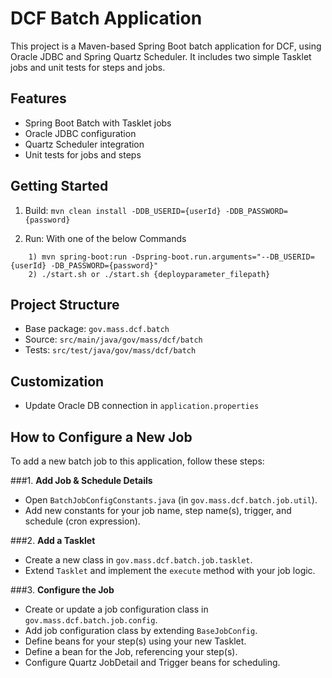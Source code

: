 # DCF Batch Application

This project is a Maven-based Spring Boot batch application for DCF, using Oracle JDBC and Spring Quartz Scheduler. It includes two simple Tasklet jobs and unit tests for steps and jobs.

## Features
- Spring Boot Batch with Tasklet jobs
- Oracle JDBC configuration
- Quartz Scheduler integration
- Unit tests for jobs and steps

## Getting Started
1. Build: `mvn clean install -DDB_USERID={userId} -DDB_PASSWORD={password}`

2. Run: With one of the below Commands

```
	1) mvn spring-boot:run -Dspring-boot.run.arguments="--DB_USERID={userId} -DB_PASSWORD={password}"
	2) ./start.sh or ./start.sh {deployparameter_filepath}
```

## Project Structure
- Base package: `gov.mass.dcf.batch`
- Source: `src/main/java/gov/mass/dcf/batch`
- Tests: `src/test/java/gov/mass/dcf/batch`

## Customization
- Update Oracle DB connection in `application.properties`

## How to Configure a New Job

To add a new batch job to this application, follow these steps:

###1. **Add Job & Schedule Details**
- Open `BatchJobConfigConstants.java` (in `gov.mass.dcf.batch.job.util`).
- Add new constants for your job name, step name(s), trigger, and schedule (cron expression).

###2. **Add a Tasklet**
- Create a new class in `gov.mass.dcf.batch.job.tasklet`.
- Extend `Tasklet` and implement the `execute` method with your job logic.

###3. **Configure the Job**
- Create or update a job configuration class in `gov.mass.dcf.batch.job.config`.
- Add job configuration class by extending `BaseJobConfig`.
- Define beans for your step(s) using your new Tasklet.
- Define a bean for the Job, referencing your step(s).
- Configure Quartz JobDetail and Trigger beans for scheduling.

